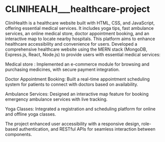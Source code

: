 # CLINIHEALH___healthcare-project
CliniHealth is a healthcare website built with HTML, CSS, and JavaScript, offering essential medical services. It includes yoga tips, fast ambulance services, an online medical store, doctor appointment booking, and an interactive map to locate nearby hospitals. This platform aims to enhance healthcare accessibility and convenience for users.
Developed a comprehensive healthcare website using the MERN stack (MongoDB, Express.js, React, Node.js) to provide users with essential medical services:

Medical store : Implemented an e-commerce module for browsing and purchasing medicines, with secure payment integration.

Doctor Appointment Booking: Built a real-time appointment scheduling system for patients to connect with doctors based on availability.

Ambulance Services: Designed an interactive map feature for booking emergency ambulance services with live tracking.

Yoga Classes: Integrated a registration and scheduling platform for online and offline yoga classes.

The project enhanced user accessibility with a responsive design, role-based authentication, and RESTful APIs for seamless interaction between components.
